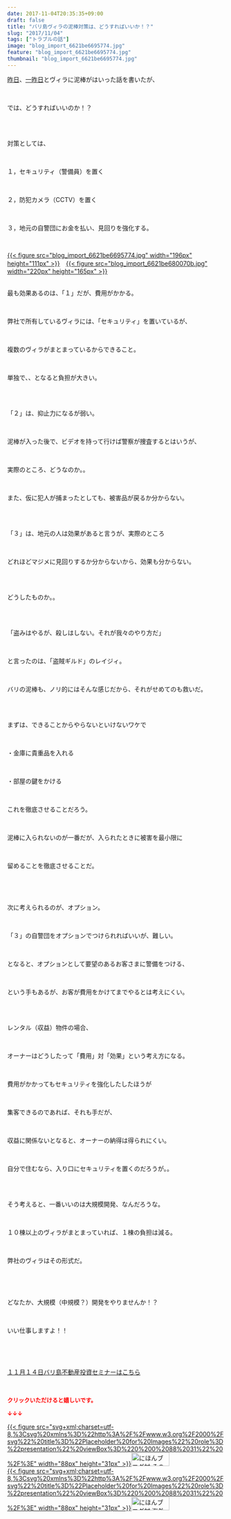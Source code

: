```yaml
---
date: 2017-11-04T20:35:35+09:00
draft: false
title: "バリ島ヴィラの泥棒対策は、どうすればいいか！？"
slug: "2017/11/04"
tags: ["トラブルの話"]
image: "blog_import_6621be6695774.jpg"
feature: "blog_import_6621be6695774.jpg"
thumbnail: "blog_import_6621be6695774.jpg"
---
```

<p><a href="https://ameblo.jp/baliclub/entry-12325118153.html" target="_blank">昨日</a>、<a href="https://ameblo.jp/baliclub/entry-12325089574.html" target="_blank">一昨日</a>とヴィラに泥棒がはいった話を書いたが、</p><p> </p><p>では、どうすればいいのか！？</p><p> </p><p><br/>対策としては、</p><p> </p><p>１，セキュリティ（警備員）を置く</p><p> </p><p>２，防犯カメラ（CCTV）を置く</p><p> </p><p>３，地元の自警団にお金を払い、見回りを強化する。</p><p> </p><p><a href="blog_import_6621be6695774.jpg">{{< figure src="blog_import_6621be6695774.jpg" width="196px" height="111px" >}}</a>　<a href="blog_import_6621be680070b.jpg">{{< figure src="blog_import_6621be680070b.jpg" width="220px" height="165px" >}}</a></p><p><br/>最も効果あるのは、「１」だが、費用がかかる。</p><p> </p><p>弊社で所有しているヴィラには、「セキュリティ」を置いているが、</p><p> </p><p>複数のヴィラがまとまっているからできること。</p><p> </p><p>単独で、、となると負担が大きい。</p><p> </p><p><br/>「２」は、抑止力になるが弱い。</p><p> </p><p>泥棒が入った後で、ビデオを持って行けば警察が捜査するとはいうが、</p><p> </p><p>実際のところ、どうなのか。。</p><p> </p><p>また、仮に犯人が捕まったとしても、被害品が戻るか分からない。</p><p> </p><p><br/>「３」は、地元の人は効果があると言うが、実際のところ</p><p> </p><p>どれほどマジメに見回りするか分からないから、効果も分からない。</p><p> </p><p><br/>どうしたものか。。</p><p> </p><p><br/>「盗みはやるが、殺しはしない。それが我々のやり方だ」</p><p> </p><p>と言ったのは、「盗賊ギルド」のレイジィ。</p><p> </p><p>バリの泥棒も、ノリ的にはそんな感じだから、それがせめてのも救いだ。</p><p> </p><p><br/>まずは、できることからやらないといけないワケで</p><p> </p><p>・金庫に貴重品を入れる</p><p> </p><p>・部屋の鍵をかける</p><p> </p><p>これを徹底させることだろう。</p><p> </p><p>泥棒に入られないのが一番だが、入られたときに被害を最小限に</p><p> </p><p>留めることを徹底させることだ。</p><p> </p><p> </p><p>次に考えられるのが、オプション。</p><p> </p><p>「３」の自警団をオプションでつけられればいいが、難しい。</p><p> </p><p>となると、オプションとして要望のあるお客さまに警備をつける、</p><p> </p><p>という手もあるが、お客が費用をかけてまでやるとは考えにくい。</p><p> </p><p><br/>レンタル（収益）物件の場合、</p><p> </p><p>オーナーはどうしたって「費用」対「効果」という考え方になる。</p><p> </p><p>費用がかかってもセキュリティを強化したしたほうが</p><p> </p><p>集客できるのであれば、それも手だが、</p><p> </p><p>収益に関係ないとなると、オーナーの納得は得られにくい。</p><p> </p><p>自分で住むなら、入り口にセキュリティを置くのだろうが。。</p><p> </p><p><br/>そう考えると、一番いいのは大規模開発、なんだろうな。</p><p> </p><p>１０棟以上のヴィラがまとまっていれば、１棟の負担は減る。</p><p> </p><p>弊社のヴィラはその形式だ。</p><p> </p><p> </p><p>どなたか、大規模（中規模？）開発をやりませんか！？</p><p> </p><p>いい仕事しますよ！！</p><p> </p><p> </p><p><span style="text-decoration: underline;"><a href="iin.co.jp" target="_blank">１１月１４日バリ島不動産投資セミナーはこちら</a></span></p><p> </p><p><font color="#ff0000" size="2"><strong>クリックいただけると嬉しいです。</strong></font></p><p><font color="#ff0000" size="2"><strong>↓↓↓</strong></font></p><p><a href="ranking.html?p_cid=01260127" id="&amp;blogmura_banner" target="_blank">{{< figure src="svg+xml;charset=utf-8,%3Csvg%20xmlns%3D%22http%3A%2F%2Fwww.w3.org%2F2000%2Fsvg%22%20title%3D%22Placeholder%20for%20Images%22%20role%3D%22presentation%22%20viewBox%3D%220%200%2088%2031%22%20%2F%3E" width="88px" height="31px" >}}<noscript><img alt="にほんブログ村 その他生活ブログ 不動産投資へ" border="0" height="31" src="https://img-proxy.blog-video.jp/images?url=http%3A%2F%2Flife.blogmura.com%2Fhudousantoushi%2Fimg%2Fhudousantoushi88_31.gif" width="88"></noscript></a><br/><a href="ranking.html?p_cid=01260127" target="_blank">{{< figure src="svg+xml;charset=utf-8,%3Csvg%20xmlns%3D%22http%3A%2F%2Fwww.w3.org%2F2000%2Fsvg%22%20title%3D%22Placeholder%20for%20Images%22%20role%3D%22presentation%22%20viewBox%3D%220%200%2088%2031%22%20%2F%3E" width="88px" height="31px" >}}<noscript><img alt="にほんブログ村 海外生活ブログ バリ島情報へ" border="0" height="31" src="https://img-proxy.blog-video.jp/images?url=http%3A%2F%2Foverseas.blogmura.com%2Fbali%2Fimg%2Fbali88_31.gif" width="88"></noscript></a></p>


